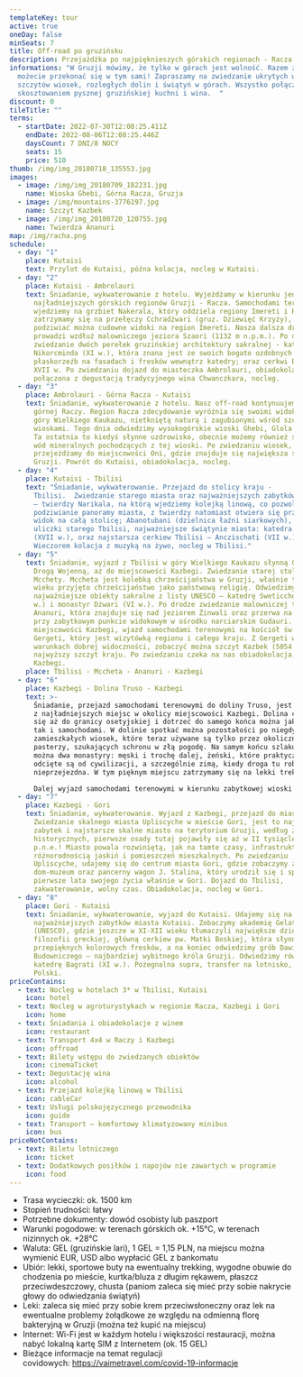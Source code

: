 ```yaml
---
templateKey: tour
active: true
oneDay: false
minSeats: 7
title: Off-road po gruzińsku
description: Przejażdżka po najpięknieszych górskich regionach - Racza i Chewi
informations: "W Gruzji mówimy, że tylko w górach jest wolność. Razem z nami
  możecie przekonać się w tym sami! Zapraszamy na zwiedzanie ukrytych wśród
  szczytów wiosek, rozległych dolin i świątyń w górach. Wszystko połączone z
  skosztowaniem pysznej gruzińskiej kuchni i wina.  "
discount: 0
tileTitle: ""
terms:
  - startDate: 2022-07-30T12:08:25.411Z
    endDate: 2022-08-06T12:08:25.446Z
    daysCount: 7 DNI/8 NOCY
    seats: 15
    price: 510
thumb: /img/img_20180718_135553.jpg
images:
  - image: /img/img_20180709_182231.jpg
    name: Wioska Ghebi, Górna Racza, Gruzja
  - image: /img/mountains-3776197.jpg
    name: Szczyt Kazbek
  - image: /img/img_20180720_120755.jpg
    name: Twierdza Ananuri
map: /img/racha.png
schedule:
  - day: "1"
    place: Kutaisi
    text: Przylot do Kutaisi, późna kolacja, nocleg w Kutaisi.
  - day: "2"
    place: Kutaisi - Ambrolauri
    text: Śniadanie, wykwaterowanie z hotelu. Wyjeżdżamy w kierunku jednego z
      najładniejszych górskich regionów Gruzji - Racza. Samochodami terenowymi
      wjedziemy na grzbiet Nakerala, który oddziela regiony Imereti i Racza i
      zatrzymamy się na przełęczy Cchradżwari (gruz. Dziewięć Krzyży), z której
      podziwiać można cudowne widoki na region Imereti. Nasza dalsza droga
      prowadzi wzdłuż malowniczego jeziora Szaori (1132 m n.p.m.). Po drodze
      zwiedzanie dwóch perełek gruzińskiej architektury sakralnej - katedry
      Nikorcminda (XI w.), która znana jest ze swoich bogato ozdobnych
      płaskorzeźb na fasadach i fresków wewnątrz katedry; oraz cerkwi Barakoni z
      XVII w. Po zwiedzaniu dojazd do miasteczka Ambrolauri, obiadokolacja
      połączona z degustacją tradycyjnego wina Chwanczkara, nocleg.
  - day: "3"
    place: Ambrolauri - Górna Racza - Kutaisi
    text: Śniadanie, wykwaterowanie z hotelu. Nasz off-road kontynuujemy w kierunku
      górnej Raczy. Region Racza zdecydowanie wyróżnia się swoimi widokami na
      góry Wielkiego Kaukazu, nietkniętą naturą i zagubionymi wśród szczytów
      wioskami. Tego dnia odwiedzimy wysokogórskie wioski Ghebi, Glola i Utsera.
      Ta ostatnia to kiedyś słynne uzdrowisko, obecnie możemy również skosztować
      wód mineralnych pochodzących z tej wioski. Po zwiedzaniu wiosek,
      przejeżdżamy do miejscowości Oni, gdzie znajduje się największa synagoga
      Gruzji. Powrót do Kutaisi, obiadokolacja, nocleg.
  - day: "4"
    place: Kutaisi - Tbilisi
    text: "Śniadanie, wykwaterowanie. Przejazd do stolicy kraju -
      Tbilisi.  Zwiedzanie starego miasta oraz najważniejszych zabytków stolicy
      – twierdzy Narikala, na którą wjedziemy kolejką linową, co pozwoli nam na
      podziwianie panoramy miasta, z twierdzy natomiast otwiera się przepiękny
      widok na całą stolicę; Abanotubani (dzielnica łaźni siarkowych), kręte
      uliczki starego Tbilisi, najważniejsze świątynie miasta: katedra Sioni
      (XVII w.), oraz najstarsza cerkiew Tbilisi – Anczischati (VII w.).
      Wieczorem kolacja z muzyką na żywo, nocleg w Tbilisi."
  - day: "5"
    text: Śniadanie, wyjazd z Tbilisi w góry Wielkiego Kaukazu słynną Gruzińską
      Drogą Wojenną, aż do miejscowości Kazbegi. Zwiedzanie starej stolicy
      Mcchety. Mccheta jest kolebką chrześcijaństwa w Gruzji, właśnie tu w IV
      wieku przyjęto chrześcijaństwo jako państwową religię. Odwiedzimy
      najważniejsze obiekty sakralne z listy UNESCO – katedrę Sweticchoweli (XI
      w.) i monastyr Dżwari (VI w.). Po drodze zwiedzanie malowniczej twierdzy
      Ananuri, która znajduje się nad jeziorem Żinwali oraz przerwa na zdjęcia
      przy zabytkowym punkcie widokowym w ośrodku narciarskim Gudauri. Dojazd do
      miejscowości Kazbegi, wjazd samochodami terenowymi na kościół św. Trójcy
      Gergeti, który jest wizytówką regionu i całego kraju. Z Gergeti w
      warunkach dobrej widoczności, zobaczyć można szczyt Kazbek (5054 m), drugi
      najwyższy szczyt kraju. Po zwiedzaniu czeka na nas obiadokolacja, nocleg w
      Kazbegi.
    place: Tbilisi - Mccheta - Ananuri - Kazbegi
  - day: "6"
    place: Kazbegi - Dolina Truso - Kazbegi
    text: >-
      Śniadanie, przejazd samochodami terenowymi do doliny Truso, jest to jedno
      z najładniejszych miejsc w okolicy miejscowości Kazbegi. Dolina ciągnie
      się aż do granicy osetyjskiej i dotrzeć do samego końca można jak pieszo,
      tak i samochodami. W dolinie spotkać można pozostałości po niegdyś
      zamieszkałych wiosek, które teraz używane są tylko przez okolicznych
      pasterzy, szukających schronu w złą pogodę. Na samym końcu szlaku zobaczyć
      można dwa monastyry: męski i trochę dalej, żeński, które praktycznie
      odcięte są od cywilizacji, a szczególnie zimą, kiedy droga tu robi się
      nieprzejezdna. W tym pięknym miejscu zatrzymamy się na lekki trekking.  

      Dalej wyjazd samochodami terenowymi w kierunku zabytkowej wioski Dżuta (łączna trasa ok 20 km), po drodze towarzyszyć nam będą przepiękne widoki. .Po spacerze w pięknych okolicznościach przyrody, powrót do Kazbegi, obiadokolacja, nocleg.
  - day: "7"
    place: Kazbegi - Gori
    text: Śniadanie, wykwaterowanie. Wyjazd z Kazbegi, przejazd do miasta Gori.
      Zwiedzanie skalnego miasta Upliscyche w mieście Gori, jest to najstarszy
      zabytek i najstarsze skalne miasto na terytorium Gruzji, według źródeł
      historycznych, pierwsze osady tutaj pojawiły się aż w II tysiącleciu
      p.n.e.! Miasto powala rozwiniętą, jak na tamte czasy, infrastrukturą oraz
      różnorodnością jaskiń i pomieszczeń mieszkalnych. Po zwiedzaniu
      Upliscyche, udajemy się do centrum miasta Gori, gdzie zobaczymy z zewnątrz
      dom-muzeum oraz pancerny wagon J. Stalina, który urodził się i spędził
      pierwsze lata swojego życia właśnie w Gori. Dojazd do Tbilisi,
      zakwaterowanie, wolny czas. Obiadokolacja, nocleg w Gori.
  - day: "8"
    place: Gori - Kutaisi
    text: Śniadanie, wykwaterowanie, wyjazd do Kutaisi. Udajemy się na zwiedzanie
      najważniejszych zabytków miasta Kutaisi. Zobaczymy akademię Gelati
      (UNESCO), gdzie jeszcze w XI-XII wieku tłumaczyli największe dzieła
      filozofii greckiej, główną cerkiew pw. Matki Boskiej, która słynna jest z
      przepięknych kolorowych fresków, a na koniec odwiedzimy grób Dawida
      Budowniczego – najbardziej wybitnego króla Gruzji. Odwiedzimy również
      katedrę Bagrati (XI w.). Pożegnalna supra, transfer na lotnisko, wylot do
      Polski.
priceContains:
  - text: Nocleg w hotelach 3* w Tbilisi, Kutaisi
    icon: hotel
  - text: Nocleg w agroturystykach w regionie Racza, Kazbegi i Gori
    icon: home
  - text: Śniadania i obiadokolacje z winem
    icon: restaurant
  - text: Transport 4x4 w Raczy i Kazbegi
    icon: offroad
  - text: Bilety wstępu do zwiedzanych obiektów
    icon: cinemaTicket
  - text: Degustację wina
    icon: alcohol
  - text: Przejazd kolejką linową w Tbilisi
    icon: cableCar
  - text: Usługi polskojęzycznego przewodnika
    icon: guide
  - text: Transport – komfortowy klimatyzowany minibus
    icon: bus
priceNotContains:
  - text: Biletu lotniczego
    icon: ticket
  - text: Dodatkowych posiłków i napojów nie zawartych w programie
    icon: food
---
```

* Trasa wycieczki: ok. 1500 km
* Stopień trudności: łatwy
* Potrzebne dokumenty: dowód osobisty lub paszport
* Warunki pogodowe: w terenach górskich ok. +15°C, w terenach nizinnych ok. +28°C
* Waluta: GEL (gruzińskie lari), 1 GEL = 1,15 PLN, na miejscu można wymienić EUR, USD albo wypłacić GEL z bankomatu
* Ubiór: lekki, sportowe buty na ewentualny trekking, wygodne obuwie do chodzenia po mieście, kurtka/bluza z długim rękawem, płaszcz przeciwdeszczowy, chusta (paniom zaleca się mieć przy sobie nakrycie głowy do odwiedzania świątyń)
* Leki: zaleca się mieć przy sobie krem przeciwsłoneczny oraz lek na ewentualne problemy żołądkowe ze względu na odmienną florę bakteryjną w Gruzji (można też kupić na miejscu)
* Internet: Wi-Fi jest w każdym hotelu i większości restauracji, można nabyć lokalną kartę SIM z Internetem (ok. 15 GEL)
* Bieżące informacje na temat regulacji covidowych: <https://vaimetravel.com/covid-19-informacje>